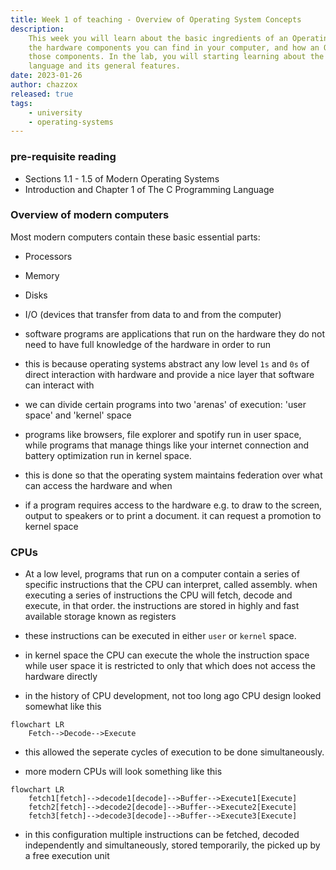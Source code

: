 ```yaml
---
title: Week 1 of teaching - Overview of Operating System Concepts
description:
    This week you will learn about the basic ingredients of an Operating System (OS),
    the hardware components you can find in your computer, and how an OS manages
    those components. In the lab, you will starting learning about the C programming
    language and its general features.
date: 2023-01-26
author: chazzox
released: true
tags:
    - university
    - operating-systems
---
```


### pre-requisite reading

-   Sections 1.1 - 1.5 of Modern Operating Systems
-   Introduction and Chapter 1 of The C Programming Language

### Overview of modern computers

Most modern computers contain these basic essential parts:

-   Processors
-   Memory
-   Disks
-   I/O (devices that transfer from data to and from the computer)

-   software programs are applications that run on the hardware they do not need to
    have full knowledge of the hardware in order to run

-   this is because operating systems abstract any low level `1s` and `0s` of direct
    interaction with hardware and provide a nice layer that software can interact
    with
-   we can divide certain programs into two 'arenas' of execution: 'user space' and
    'kernel' space
-   programs like browsers, file explorer and spotify run in user space, while
    programs that manage things like your internet connection and battery
    optimization run in kernel space.
-   this is done so that the operating system maintains federation over what can
    access the hardware and when
-   if a program requires access to the hardware e.g. to draw to the screen, output
    to speakers or to print a document. it can request a promotion to kernel space

### CPUs

-   At a low level, programs that run on a computer contain a series of specific
    instructions that the CPU can interpret, called assembly. when executing a series
    of instructions the CPU will fetch, decode and execute, in that order. the
    instructions are stored in highly and fast available storage known as registers
-   these instructions can be executed in either `user` or `kernel` space.
-   in kernel space the CPU can execute the whole the instruction space while user
    space it is restricted to only that which does not access the hardware directly

-   in the history of CPU development, not too long ago CPU design looked somewhat
    like this

```mermaid
flowchart LR
    Fetch-->Decode-->Execute
```

-   this allowed the seperate cycles of execution to be done simultaneously.

-   more modern CPUs will look something like this

```mermaid
flowchart LR
    fetch1[fetch]-->decode1[decode]-->Buffer-->Execute1[Execute]
    fetch2[fetch]-->decode2[decode]-->Buffer-->Execute2[Execute]
    fetch3[fetch]-->decode3[decode]-->Buffer-->Execute3[Execute]
```

-   in this configuration multiple instructions can be fetched, decoded independently
    and simultaneously, stored temporarily, the picked up by a free execution unit
